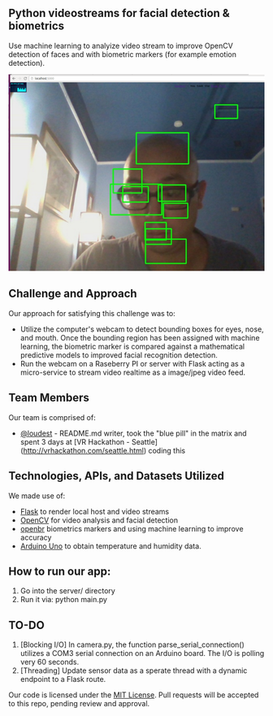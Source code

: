 ## Python videostreams for facial detection & biometrics

Use machine learning to analyize video stream to improve OpenCV detection of faces and with biometric markers (for example emotion detection).

![Screenshot](screenshot.png)

## Challenge and Approach

Our approach for satisfying this challenge was to:

- Utilize the computer's webcam to detect bounding boxes for eyes, nose, and mouth.  Once the bounding region has been assigned with machine learning, the biometric marker is compared against a mathematical predictive models to improved facial recognition detection.
- Run the webcam on a Raseberry PI or server with Flask acting as a micro-service to stream video realtime as a image/jpeg video feed.

## Team Members

Our team is comprised of:

- [@loudest](https://github.com/loudest) - README.md writer, took the "blue pill" in the matrix and spent 3 days at [VR Hackathon - Seattle] (http://vrhackathon.com/seattle.html) coding this

## Technologies, APIs, and Datasets Utilized

We made use of:
- [Flask](http://flask.pocoo.org/) to render local host and video streams
- [OpenCV](http://opencv.org/) for video analysis and facial detection
- [openbr](http://openbiometrics.org/) biometrics markers and using machine learning to improve accuracy
- [Arduino Uno](https://www.arduino.cc/en/Main/ArduinoBoardUno/) to obtain temperature and humidity data.

## How to run our app:

1. Go into the server/ directory
2. Run it via: python main.py

## TO-DO

1. [Blocking I/O] In camera.py, the function parse_serial_connection() utilizes a COM3 serial connection on an Arduino board.  The I/O is polling very 60 seconds.
2. [Threading] Update sensor data as a sperate thread with a dynamic endpoint to a Flask route.  

Our code is licensed under the [MIT License](LICENSE.md). Pull requests will be accepted to this repo, pending review and approval.

